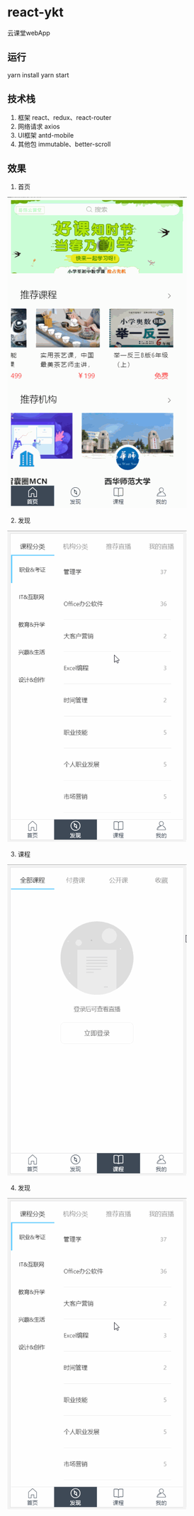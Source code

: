 # react-ykt
云课堂webApp

## 运行
yarn install
yarn start

## 技术栈
1. 框架 react、redux、react-router
2. 网络请求 axios
3. UI框架 antd-mobile
4. 其他包 immutable、better-scroll

## 效果
1. 首页 

![首页](https://github.com/tfeng-use/react-ykt/blob/master/src/static/首页.gif)

2. 发现 

![发现](https://github.com/tfeng-use/react-ykt/blob/master/src/static/发现.gif)

3. 课程 

![课程](https://github.com/tfeng-use/react-ykt/blob/master/src/static/课程.gif)

4. 发现 

![发现](https://github.com/tfeng-use/react-ykt/blob/master/src/static/发现.gif)
